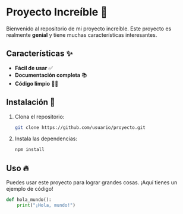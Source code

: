 # Proyecto Increíble 🚀

Bienvenido al repositorio de mi proyecto increíble. Este proyecto es realmente **genial** y tiene muchas características interesantes.

## Características ✨
- **Fácil de usar** ✅
- **Documentación completa** 📚
- **Código limpio** 🧑‍💻

## Instalación 🔧

1. Clona el repositorio:
    ```bash
    git clone https://github.com/usuario/proyecto.git
    ```
2. Instala las dependencias:
    ```bash
    npm install
    ```

## Uso 🔥
Puedes usar este proyecto para lograr grandes cosas. ¡Aquí tienes un ejemplo de código!

```python
def hola_mundo():
    print("¡Hola, mundo!")
